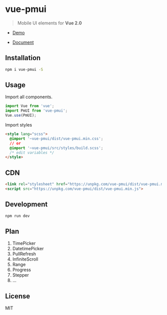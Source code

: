 # vue-pmui

> Mobile UI elements for **Vue 2.0**

- [Demo](https://fuckiebrowser.github.io/vue-pmui)

- [Document](https://fuckiebrowser.gitbooks.io/vue-pmui/)

## Installation
```bash
npm i vue-pmui -S
```

## Usage

Import all components.

```javascript
import Vue from 'vue';
import PmUI from 'vue-pmui';
Vue.use(PmUI);
```
Import styles
``` html
<style lang="scss">
  @import '~vue-pmui/dist/vue-pmui.min.css';
  // or
  @import '~vue-pmui/src/styles/build.scss';
  /* edit variables */
</style>
```

## CDN
```html
<link rel="stylesheet" href="https://unpkg.com/vue-pmui/dist/vue-pmui.min.css">
<script src="https://unpkg.com/vue-pmui/dist/vue-pmui.min.js">
```


## Development

```bash
npm run dev
```

## Plan
1. TimePicker
2. DatetimePicker
3. PullRefresh
4. InfiniteScroll
5. Range
6. Progress
7. Stepper
8. ...


## License
MIT
